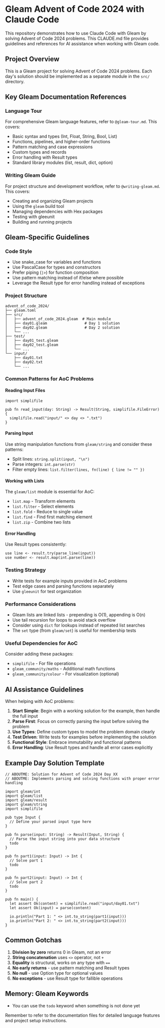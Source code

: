# Gleam Advent of Code 2024 with Claude Code

This repository demonstrates how to use Claude Code with Gleam by solving Advent of Code 2024 problems. This CLAUDE.md file provides guidelines and references for AI assistance when working with Gleam code.

## Project Overview

This is a Gleam project for solving Advent of Code 2024 problems. Each day's solution should be implemented as a separate module in the `src/` directory.

## Key Gleam Documentation References

### Language Tour
For comprehensive Gleam language features, refer to `@gleam-tour.md`. This covers:
- Basic syntax and types (Int, Float, String, Bool, List)
- Functions, pipelines, and higher-order functions
- Pattern matching and case expressions
- Custom types and records
- Error handling with Result types
- Standard library modules (list, result, dict, option)

### Writing Gleam Guide
For project structure and development workflow, refer to `@writing-gleam.md`. This covers:
- Creating and organizing Gleam projects
- Using the `gleam` build tool
- Managing dependencies with Hex packages
- Testing with gleeunit
- Building and running projects

## Gleam-Specific Guidelines

### Code Style
- Use snake_case for variables and functions
- Use PascalCase for types and constructors
- Prefer piping (`|>`) for function composition
- Use pattern matching instead of if/else where possible
- Leverage the Result type for error handling instead of exceptions

### Project Structure
```
advent_of_code_2024/
├── gleam.toml
├── src/
│   ├── advent_of_code_2024.gleam  # Main module
│   ├── day01.gleam                 # Day 1 solution
│   ├── day02.gleam                 # Day 2 solution
│   └── ...
├── test/
│   ├── day01_test.gleam
│   ├── day02_test.gleam
│   └── ...
└── input/
    ├── day01.txt
    ├── day02.txt
    └── ...
```

### Common Patterns for AoC Problems

#### Reading Input Files
```gleam
import simplifile

pub fn read_input(day: String) -> Result(String, simplifile.FileError) {
  simplifile.read("input/" <> day <> ".txt")
}
```

#### Parsing Input
Use string manipulation functions from `gleam/string` and consider these patterns:
- Split lines: `string.split(input, "\n")`
- Parse integers: `int.parse(str)`
- Filter empty lines: `list.filter(lines, fn(line) { line != "" })`

#### Working with Lists
The `gleam/list` module is essential for AoC:
- `list.map` - Transform elements
- `list.filter` - Select elements
- `list.fold` - Reduce to single value
- `list.find` - Find first matching element
- `list.zip` - Combine two lists

#### Error Handling
Use Result types consistently:
```gleam
use line <- result.try(parse_line(input))
use number <- result.map(int.parse(line))
```

### Testing Strategy
- Write tests for example inputs provided in AoC problems
- Test edge cases and parsing functions separately
- Use `gleeunit` for test organization

### Performance Considerations
- Gleam lists are linked lists - prepending is O(1), appending is O(n)
- Use tail recursion for loops to avoid stack overflow
- Consider using `dict` for lookups instead of repeated list searches
- The `set` type (from `gleam/set`) is useful for membership tests

### Useful Dependencies for AoC
Consider adding these packages:
- `simplifile` - For file operations
- `gleam_community/maths` - Additional math functions
- `gleam_community/colour` - For visualization (optional)

## AI Assistance Guidelines

When helping with AoC problems:

1. **Start Simple**: Begin with a working solution for the example, then handle the full input
2. **Parse First**: Focus on correctly parsing the input before solving the problem
3. **Use Types**: Define custom types to model the problem domain clearly
4. **Test Driven**: Write tests for examples before implementing the solution
5. **Functional Style**: Embrace immutability and functional patterns
6. **Error Handling**: Use Result types and handle all error cases explicitly

## Example Day Solution Template

```gleam
// ABOUTME: Solution for Advent of Code 2024 Day XX
// ABOUTME: Implements parsing and solving functions with proper error handling

import gleam/int
import gleam/list
import gleam/result
import gleam/string
import simplifile

pub type Input {
  // Define your parsed input type here
}

pub fn parse(input: String) -> Result(Input, String) {
  // Parse the input string into your data structure
  todo
}

pub fn part1(input: Input) -> Int {
  // Solve part 1
  todo
}

pub fn part2(input: Input) -> Int {
  // Solve part 2
  todo
}

pub fn main() {
  let assert Ok(content) = simplifile.read("input/day01.txt")
  let assert Ok(input) = parse(content)
  
  io.println("Part 1: " <> int.to_string(part1(input)))
  io.println("Part 2: " <> int.to_string(part2(input)))
}
```

## Common Gotchas

1. **Division by zero** returns 0 in Gleam, not an error
2. **String concatenation** uses `<>` operator, not `+`
3. **Equality** is structural, works on any type with `==`
4. **No early returns** - use pattern matching and Result types
5. **No null** - use Option type for optional values
6. **No exceptions** - use Result type for fallible operations

## Memory: Gleam Keywords

- You can use the `todo` keyword when something is not done yet

Remember to refer to the documentation files for detailed language features and project setup instructions.